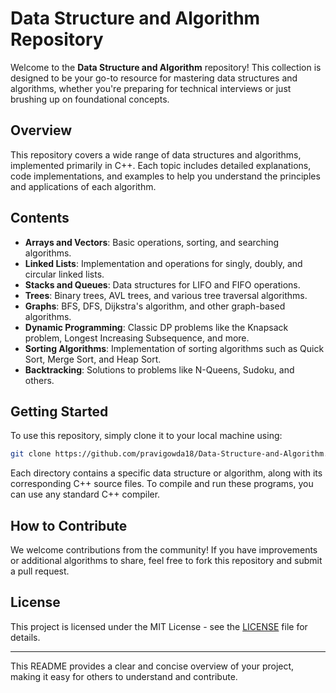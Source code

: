 # Data Structure and Algorithm Repository

Welcome to the **Data Structure and Algorithm** repository! This collection is designed to be your go-to resource for mastering data structures and algorithms, whether you're preparing for technical interviews or just brushing up on foundational concepts.

## Overview

This repository covers a wide range of data structures and algorithms, implemented primarily in C++. Each topic includes detailed explanations, code implementations, and examples to help you understand the principles and applications of each algorithm.

## Contents

- **Arrays and Vectors**: Basic operations, sorting, and searching algorithms.
- **Linked Lists**: Implementation and operations for singly, doubly, and circular linked lists.
- **Stacks and Queues**: Data structures for LIFO and FIFO operations.
- **Trees**: Binary trees, AVL trees, and various tree traversal algorithms.
- **Graphs**: BFS, DFS, Dijkstra's algorithm, and other graph-based algorithms.
- **Dynamic Programming**: Classic DP problems like the Knapsack problem, Longest Increasing Subsequence, and more.
- **Sorting Algorithms**: Implementation of sorting algorithms such as Quick Sort, Merge Sort, and Heap Sort.
- **Backtracking**: Solutions to problems like N-Queens, Sudoku, and others.
  
## Getting Started

To use this repository, simply clone it to your local machine using:

```bash
git clone https://github.com/pravigowda18/Data-Structure-and-Algorithm.git
```

Each directory contains a specific data structure or algorithm, along with its corresponding C++ source files. To compile and run these programs, you can use any standard C++ compiler.

## How to Contribute

We welcome contributions from the community! If you have improvements or additional algorithms to share, feel free to fork this repository and submit a pull request.

## License

This project is licensed under the MIT License - see the [LICENSE](LICENSE) file for details.

---

This README provides a clear and concise overview of your project, making it easy for others to understand and contribute.
